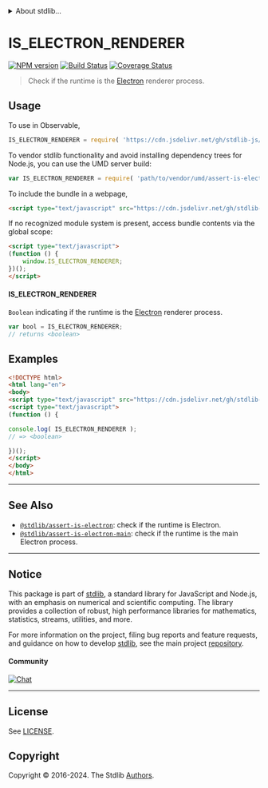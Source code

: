 <!--

@license Apache-2.0

Copyright (c) 2018 The Stdlib Authors.

Licensed under the Apache License, Version 2.0 (the "License");
you may not use this file except in compliance with the License.
You may obtain a copy of the License at

   http://www.apache.org/licenses/LICENSE-2.0

Unless required by applicable law or agreed to in writing, software
distributed under the License is distributed on an "AS IS" BASIS,
WITHOUT WARRANTIES OR CONDITIONS OF ANY KIND, either express or implied.
See the License for the specific language governing permissions and
limitations under the License.

-->


<details>
  <summary>
    About stdlib...
  </summary>
  <p>We believe in a future in which the web is a preferred environment for numerical computation. To help realize this future, we've built stdlib. stdlib is a standard library, with an emphasis on numerical and scientific computation, written in JavaScript (and C) for execution in browsers and in Node.js.</p>
  <p>The library is fully decomposable, being architected in such a way that you can swap out and mix and match APIs and functionality to cater to your exact preferences and use cases.</p>
  <p>When you use stdlib, you can be absolutely certain that you are using the most thorough, rigorous, well-written, studied, documented, tested, measured, and high-quality code out there.</p>
  <p>To join us in bringing numerical computing to the web, get started by checking us out on <a href="https://github.com/stdlib-js/stdlib">GitHub</a>, and please consider <a href="https://opencollective.com/stdlib">financially supporting stdlib</a>. We greatly appreciate your continued support!</p>
</details>

# IS_ELECTRON_RENDERER

[![NPM version][npm-image]][npm-url] [![Build Status][test-image]][test-url] [![Coverage Status][coverage-image]][coverage-url] <!-- [![dependencies][dependencies-image]][dependencies-url] -->

> Check if the runtime is the [Electron][electron] renderer process.



<section class="usage">

## Usage

To use in Observable,

```javascript
IS_ELECTRON_RENDERER = require( 'https://cdn.jsdelivr.net/gh/stdlib-js/assert-is-electron-renderer@v0.2.2-umd/browser.js' )
```

To vendor stdlib functionality and avoid installing dependency trees for Node.js, you can use the UMD server build:

```javascript
var IS_ELECTRON_RENDERER = require( 'path/to/vendor/umd/assert-is-electron-renderer/index.js' )
```

To include the bundle in a webpage,

```html
<script type="text/javascript" src="https://cdn.jsdelivr.net/gh/stdlib-js/assert-is-electron-renderer@v0.2.2-umd/browser.js"></script>
```

If no recognized module system is present, access bundle contents via the global scope:

```html
<script type="text/javascript">
(function () {
    window.IS_ELECTRON_RENDERER;
})();
</script>
```

#### IS_ELECTRON_RENDERER

`Boolean` indicating if the runtime is the [Electron][electron] renderer process.

```javascript
var bool = IS_ELECTRON_RENDERER;
// returns <boolean>
```

</section>

<!-- /.usage -->

<section class="examples">

## Examples

<!-- eslint no-undef: "error" -->

```html
<!DOCTYPE html>
<html lang="en">
<body>
<script type="text/javascript" src="https://cdn.jsdelivr.net/gh/stdlib-js/assert-is-electron-renderer@v0.2.2-umd/browser.js"></script>
<script type="text/javascript">
(function () {

console.log( IS_ELECTRON_RENDERER );
// => <boolean>

})();
</script>
</body>
</html>
```

</section>

<!-- /.examples -->

<!-- Section for related `stdlib` packages. Do not manually edit this section, as it is automatically populated. -->

<section class="related">

* * *

## See Also

-   <span class="package-name">[`@stdlib/assert-is-electron`][@stdlib/assert/is-electron]</span><span class="delimiter">: </span><span class="description">check if the runtime is Electron.</span>
-   <span class="package-name">[`@stdlib/assert-is-electron-main`][@stdlib/assert/is-electron-main]</span><span class="delimiter">: </span><span class="description">check if the runtime is the main Electron process.</span>

</section>

<!-- /.related -->

<!-- Section for all links. Make sure to keep an empty line after the `section` element and another before the `/section` close. -->


<section class="main-repo" >

* * *

## Notice

This package is part of [stdlib][stdlib], a standard library for JavaScript and Node.js, with an emphasis on numerical and scientific computing. The library provides a collection of robust, high performance libraries for mathematics, statistics, streams, utilities, and more.

For more information on the project, filing bug reports and feature requests, and guidance on how to develop [stdlib][stdlib], see the main project [repository][stdlib].

#### Community

[![Chat][chat-image]][chat-url]

---

## License

See [LICENSE][stdlib-license].


## Copyright

Copyright &copy; 2016-2024. The Stdlib [Authors][stdlib-authors].

</section>

<!-- /.stdlib -->

<!-- Section for all links. Make sure to keep an empty line after the `section` element and another before the `/section` close. -->

<section class="links">

[npm-image]: http://img.shields.io/npm/v/@stdlib/assert-is-electron-renderer.svg
[npm-url]: https://npmjs.org/package/@stdlib/assert-is-electron-renderer

[test-image]: https://github.com/stdlib-js/assert-is-electron-renderer/actions/workflows/test.yml/badge.svg?branch=v0.2.2
[test-url]: https://github.com/stdlib-js/assert-is-electron-renderer/actions/workflows/test.yml?query=branch:v0.2.2

[coverage-image]: https://img.shields.io/codecov/c/github/stdlib-js/assert-is-electron-renderer/main.svg
[coverage-url]: https://codecov.io/github/stdlib-js/assert-is-electron-renderer?branch=main

<!--

[dependencies-image]: https://img.shields.io/david/stdlib-js/assert-is-electron-renderer.svg
[dependencies-url]: https://david-dm.org/stdlib-js/assert-is-electron-renderer/main

-->

[chat-image]: https://img.shields.io/gitter/room/stdlib-js/stdlib.svg
[chat-url]: https://app.gitter.im/#/room/#stdlib-js_stdlib:gitter.im

[stdlib]: https://github.com/stdlib-js/stdlib

[stdlib-authors]: https://github.com/stdlib-js/stdlib/graphs/contributors

[umd]: https://github.com/umdjs/umd
[es-module]: https://developer.mozilla.org/en-US/docs/Web/JavaScript/Guide/Modules

[deno-url]: https://github.com/stdlib-js/assert-is-electron-renderer/tree/deno
[deno-readme]: https://github.com/stdlib-js/assert-is-electron-renderer/blob/deno/README.md
[umd-url]: https://github.com/stdlib-js/assert-is-electron-renderer/tree/umd
[umd-readme]: https://github.com/stdlib-js/assert-is-electron-renderer/blob/umd/README.md
[esm-url]: https://github.com/stdlib-js/assert-is-electron-renderer/tree/esm
[esm-readme]: https://github.com/stdlib-js/assert-is-electron-renderer/blob/esm/README.md
[branches-url]: https://github.com/stdlib-js/assert-is-electron-renderer/blob/main/branches.md

[stdlib-license]: https://raw.githubusercontent.com/stdlib-js/assert-is-electron-renderer/main/LICENSE

[electron]: http://electron.atom.io/

<!-- <related-links> -->

[@stdlib/assert/is-electron]: https://github.com/stdlib-js/assert-is-electron/tree/umd

[@stdlib/assert/is-electron-main]: https://github.com/stdlib-js/assert-is-electron-main/tree/umd

<!-- </related-links> -->

</section>

<!-- /.links -->
